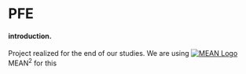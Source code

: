 # PFE

#### introduction.

Project realized for the end of our studies.
We are using [![MEAN Logo](http://mean.io/wp-content/themes/twentysixteen-child/images/meanlogo.png)](http://mean.io/) MEAN<sup>2</sup> for this